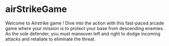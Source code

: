 # airStrikeGame
Welcome to Airstrike game ! Dive into the action with this fast-paced arcade game where your mission is to protect your base from  descending enemies. As the sole defender, you must maneuver left and right to dodge incoming attacks and retaliate to eliminate the threat.
